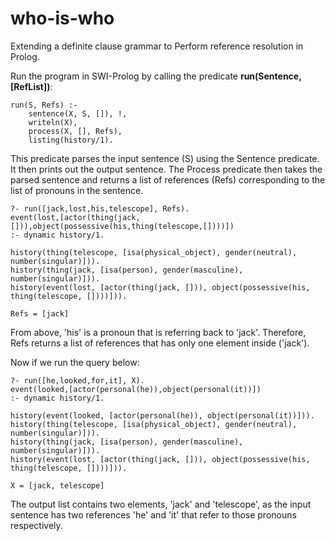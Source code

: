 # who-is-who
Extending a definite clause grammar to Perform reference resolution in Prolog.

Run the program in SWI-Prolog by calling the predicate **run(Sentence,[RefList])**:
```
run(S, Refs) :-
	sentence(X, S, []), !,
	writeln(X),
	process(X, [], Refs),
	listing(history/1).
```
This predicate parses the input sentence (S) using the Sentence predicate. It then prints out the output sentence. The Process predicate then takes the parsed sentence and returns a list of references (Refs) corresponding to the list of pronouns in the sentence.


```
?- run([jack,lost,his,telescope], Refs).
event(lost,[actor(thing(jack,[])),object(possessive(his,thing(telescope,[])))])
:- dynamic history/1.

history(thing(telescope, [isa(physical_object), gender(neutral), number(singular)])).
history(thing(jack, [isa(person), gender(masculine), number(singular)])).
history(event(lost, [actor(thing(jack, [])), object(possessive(his, thing(telescope, [])))])).

Refs = [jack] 
```
From above, 'his' is a pronoun that is referring back to 'jack'. Therefore, Refs returns a list of references that has only one element inside ('jack').

Now if we run the query below:

```
?- run([he,looked,for,it], X).
event(looked,[actor(personal(he)),object(personal(it))])
:- dynamic history/1.

history(event(looked, [actor(personal(he)), object(personal(it))])).
history(thing(telescope, [isa(physical_object), gender(neutral), number(singular)])).
history(thing(jack, [isa(person), gender(masculine), number(singular)])).
history(event(lost, [actor(thing(jack, [])), object(possessive(his, thing(telescope, [])))])).

X = [jack, telescope] 
```
The output list contains two elements, 'jack' and 'telescope', as the input sentence has two references 'he' and 'it' that refer to those pronouns respectively.
